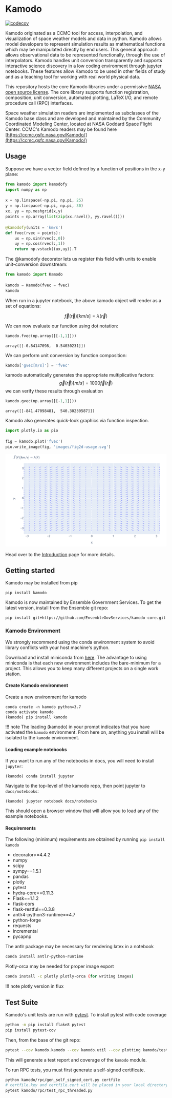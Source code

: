 # Kamodo

[![codecov](https://codecov.io/gh/asherp/Kamodo/branch/master/graph/badge.svg?token=W1B3L19REF)](https://codecov.io/gh/asherp/Kamodo)

Kamodo originated as a CCMC tool for access, interpolation, and visualization of space weather models and data in python.
Kamodo allows model developers to represent simulation results as mathematical functions which may be manipulated directly by end users.
This general approach allows observational data to be represented functionally, through the use of interpolators.
Kamodo handles unit conversion transparently and supports interactive science discovery in a low coding environment through jupyter notebooks.
These features allow Kamodo to be used in other fields of study and as a teaching tool for working with real world physical data.


This repository hosts the core Kamodo libraries under a permissive [NASA open source license](https://github.com/EnsembleGovServices/kamodo-core/blob/master/LICENSE).
The core library supports function registration, composition, unit conversion, automated plotting, LaTeX I/O, and remote procedure call (RPC) interfaces.

Space weather simulation readers are implemented as subclasses of the Kamodo base class and are developed and maintained by the Community Coordinated Modeling Center, located at NASA Goddard Space Flight Center. CCMC's Kamodo readers may be found here [https://ccmc.gsfc.nasa.gov/Kamodo/](https://ccmc.gsfc.nasa.gov/Kamodo/)


## Usage
Suppose we have a vector field defined by a function of positions in the x-y plane:

```python
from kamodo import kamodofy
import numpy as np

x = np.linspace(-np.pi, np.pi, 25)
y = np.linspace(-np.pi, np.pi, 30)
xx, yy = np.meshgrid(x,y)
points = np.array(list(zip(xx.ravel(), yy.ravel())))

@kamodofy(units = 'km/s')
def fvec(rvec = points):
    ux = np.sin(rvec[:,0])
    uy = np.cos(rvec[:,1])
    return np.vstack((ux,uy)).T
```

The @kamodofy decorator lets us register this field with units to enable unit-conversion downstream:
```python
from kamodo import Kamodo

kamodo = Kamodo(fvec = fvec)
kamodo
```
When run in a jupyter notebook, the above kamodo object will render as a set of equations:

$$\vec{f}{\left (\vec{r} \right )} [km/s] = \lambda{\left (\vec{r} \right )}$$

We can now evaluate our function using dot notation:

```python
kamodo.fvec(np.array([[-1,1]]))
```
```console
array([[-0.84147098,  0.54030231]])
```
We can perform unit conversion by function composition:
```python
kamodo['gvec[m/s]'] = 'fvec'
```
kamodo automatically generates the appropriate multiplicative factors:
$$\vec{g}{\left (\vec{r} \right )} [m/s] = 1000 \vec{f}{\left (\vec{r} \right )}$$
we can verify these results through evaluation

```python
kamodo.gvec(np.array([[-1,1]]))
```
```console
array([[-841.47098481,  540.30230587]])
```
Kamodo also generates quick-look graphics via function inspection.
```python
import plotly.io as pio

fig = kamodo.plot('fvec')
pio.write_image(fig, 'images/fig2d-usage.svg')
```
![usage](https://raw.githubusercontent.com/EnsembleGovServices/kamodo-core/joss/docs/notebooks/images/fig2d-usage.svg)

Head over to the [Introduction](notebooks/Kamodo.ipynb) page for more details.


## Getting started

Kamodo may be installed from pip

```console
pip install kamodo
```

Kamodo is now maintained by Ensemble Government Services. To get the latest version, install from the Ensemble git repo:

```console
pip install git+https://github.com/EnsembleGovServices/kamodo-core.git
```

### Kamodo Environment

We strongly recommend using the conda environment system to avoid library conflicts with your host machine's python.

Download and install miniconda from [here](https://conda.io/miniconda.html). The advantage to using miniconda is that each new environment includes the bare-minimum for a project. This allows you to keep many different projects on a single work station.

#### Create Kamodo environment

Create a new environment for kamodo

```console
conda create -n kamodo python=3.7
conda activate kamodo
(kamodo) pip install kamodo
```
!!! note
    The leading (kamodo) in your prompt indicates that you have activated the `kamodo` environment.
    From here on, anything you install will be isolated to the `kamodo` environment.

#### Loading example notebooks

If you want to run any of the notebooks in docs, you will need to install `jupyter`:

```console
(kamodo) conda install jupyter
```

Navigate to the top-level of the kamodo repo, then point jupyter to `docs/notebooks`:

    (kamodo) jupyter notebook docs/notebooks

This should open a browser window that will allow you to load any of the example notebooks.

#### Requirements

The following (minimum) requirements are obtained by running `pip install kamodo`

* decorator>=4.4.2
* numpy
* scipy
* sympy==1.5.1
* pandas
* plotly
* pytest
* hydra-core==0.11.3
* Flask==1.1.2
* flask-cors
* flask-restful==0.3.8
* antlr4-python3-runtime==4.7
* python-forge
* requests
* incremental
* pycapnp


The antlr package may be necessary for rendering latex in a notebook

```sh
conda install antlr-python-runtime
```

Plotly-orca may be needed for proper image export

```sh
conda install -c plotly plotly-orca (for writing images)
```

!!! note
    plotly version in flux


## Test Suite

Kamodo's unit tests are run with [pytest](https://docs.pytest.org/en/7.0.x/). To install pytest with code coverage

```sh
python -m pip install flake8 pytest
pip install pytest-cov
```

Then, from the base of the git repo:

```sh
pytest --cov kamodo.kamodo --cov kamodo.util --cov plotting kamodo/test_plotting.py kamodo/test_kamodo.py kamodo/test_utils.py
```

This will generate a test report and coverage of the `kamodo` module.

To run RPC tests, you must first generate a self-signed certificate.

```sh
python kamodo/rpc/gen_self_signed_cert.py certfile
# certfile.key and certfile.cert will be placed in your local directory
pytest kamodo/rpc/test_rpc_threaded.py
```

